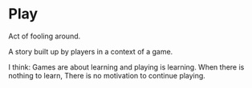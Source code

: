 
# Play

Act of fooling around.

A story built up by players in a context of a game.

I think:
Games are about learning and playing is
learning. When there is nothing to learn,
There is no motivation to continue playing.
